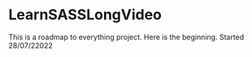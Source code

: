 # LearnSASSLongVideo

This is a roadmap to everything project.
Here is the beginning. Started 28/07/22022
